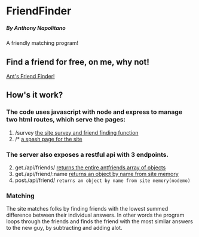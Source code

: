# FriendFinder
##### By Anthony Napolitano
A friendly matching program!

## Find a friend for free, on me, why not!

[Ant's Friend Finder!](https://boiling-earth-56422.herokuapp.com/)

## How's it work?

### The code uses javascript with node and express to manage two html routes, which serve the pages:

1. /survey [the site survey and friend finding function](https://boiling-earth-56422.herokuapp.com/survey)
2. /* [a spash page for the site](https://boiling-earth-56422.herokuapp.com/)


### The server also exposes a restful api with 3 endpoints.

2. get./api/friends/ [returns the entire antfriends array of objects](https://boiling-earth-56422.herokuapp.com/api/friends/)
3. get./api/friend/:name  [returns an object by name from site memory](https://boiling-earth-56422.herokuapp.com/api/friend/Anthony)
4. post./api/friend/ `returns an object by name from site memory(nodemo)`

### Matching

The site matches folks by finding friends with the lowest summed difference between their individual answers. In other words the program loops through the friends and finds the friend with the most similar answers to the new guy, by subtracting and adding alot.

